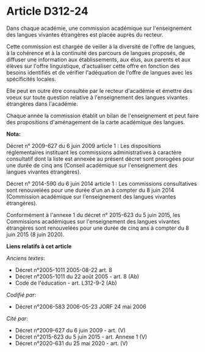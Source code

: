 # Article D312-24

Dans chaque académie, une commission académique sur l'enseignement des langues vivantes étrangères est placée auprès du
recteur.

Cette commission est chargée de veiller à la diversité de l'offre de langues, à la cohérence et à la continuité des parcours
de langues proposés, de diffuser une information aux établissements, aux élus, aux parents et aux élèves sur l'offre
linguistique, d'actualiser cette offre en fonction des besoins identifiés et de vérifier l'adéquation de l'offre de langues
avec les spécificités locales.

Elle peut en outre être consultée par le recteur d'académie et émettre des voeux sur toute question relative à l'enseignement
des langues vivantes étrangères dans l'académie.

Chaque année la commission établit un bilan de l'enseignement et peut faire des propositions d'aménagement de la carte
académique des langues.

**Nota:**

Décret n° 2009-627 du 6 juin 2009 article 1 : Les dispositions réglementaires instituant les commissions administratives à
caractère consultatif dont la liste est annexée au présent décret sont prorogées pour une durée de cinq ans (Conseil
académique sur l'enseignement des langues vivantes étrangères).

Décret n° 2014-590 du 6 juin 2014 article 1 : Les commissions consultatives sont renouvelées pour une durée d'un an à compter
du 8 juin 2014 (Commission académique sur l'enseignement des langues vivantes étrangères).

Conformément à l'annexe 1 du décret n° 2015-623 du 5 juin 2015, les Commissions académiques sur l'enseignement des langues
vivantes étrangères sont renouvelées pour une durée de cinq ans à compter du 8 juin 2015 (8 juin 2020).

**Liens relatifs à cet article**

_Anciens textes_:

  - Décret n°2005-1011 2005-08-22 art. 8
  - Décret n°2005-1011 du 22 août 2005 - art. 8 (Ab)
  - Code de l'éducation - art. L312-9-2 (Ab)

_Codifié par_:

  - Décret n°2006-583 2006-05-23 JORF 24 mai 2006

_Cité par_:

  - Décret n°2009-627 du 6 juin 2009 - art. (V)
  - Décret n°2015-623 du 5 juin 2015 - art. Annexe 1 (V)
  - Décret n°2020-631 du 25 mai 2020 - art. (V)
